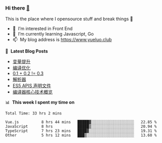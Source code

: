 ### Hi there <a href="https://www.yueluo.club/"> 👋 </a>
This is the place where I opensource stuff and break things :rofl:

- 👀 &nbsp;I’m interested in Front End
- 🌱 &nbsp;I’m currently learning Javascript, Go
- 📫 &nbsp;My blog address is https://www.yueluo.club

📕 &nbsp;**Latest Blog Posts**

<!-- BLOG-POST-LIST:START -->
- [变量提升](https://www.yueluo.club/detail?articleId=62d1631f397c3e0980cd25dd)
- [编译优化](https://www.yueluo.club/detail?articleId=62d0ab22397c3e0980cd2090)
- [0.1 + 0.2 != 0.3](https://www.yueluo.club/detail?articleId=62cffdbe397c3e0980cd1cd6)
- [解析器](https://www.yueluo.club/detail?articleId=62cd9984397c3e0980cd0e6a)
- [ES5 APIS 声明文件](https://www.yueluo.club/detail?articleId=62bdb07d397c3e0980cc9b21)
- [编译器核心技术概览](https://www.yueluo.club/detail?articleId=62bce6f0397c3e0980cc9649)
<!-- BLOG-POST-LIST:END -->

📊 &nbsp;**This week I spent my time on**

<!--START_SECTION:waka-->

```text
Total Time: 33 hrs 2 mins

Vue.js          8 hrs 44 mins   █████▓░░░░░░░░░░░░░░░░░░░   22.85 %
JavaScript      8 hrs           █████▒░░░░░░░░░░░░░░░░░░░   20.94 %
TypeScript      7 hrs 23 mins   ████▓░░░░░░░░░░░░░░░░░░░░   19.31 %
Other           5 hrs 12 mins   ███▒░░░░░░░░░░░░░░░░░░░░░   13.60 %
```

<!--END_SECTION:waka-->